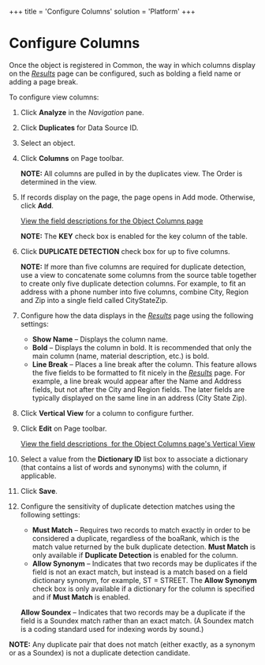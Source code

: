 +++
title = 'Configure Columns'
solution = 'Platform'
+++

# Configure Columns

Once the object is registered in Common, the way in which columns
display on the *[Results](../Page_Desc/Results.htm)* page can be
configured, such as bolding a field name or adding a page break.

To configure view columns:

1.  Click **Analyze** in the *Navigation* pane.

2.  Click **Duplicates** for Data Source ID.

3.  Select an object.

4.  Click **Columns** on Page toolbar.
    
    **NOTE:** All columns are pulled in by the duplicates view. The
    Order is determined in the view.

5.  If records display on the page, the page opens in Add mode.
    Otherwise, click **Add**.
    
    [View the field descriptions for the Object Columns
    page](../Page_Desc/Object_Columns_H.htm)
    
    **NOTE:** The **KEY** check box is enabled for the key column of the
    table.

6.  Click **DUPLICATE DETECTION** check box for up to five columns.
    
    **NOTE:** If more than five columns are required for duplicate
    detection, use a view to concatenate some columns from the source
    table together to create only five duplicate detection columns. For
    example, to fit an address with a phone number into five columns,
    combine City, Region and Zip into a single field called
    CityStateZip.

7.  Configure how the data displays in the
    <span style="font-style: italic;">[Results](../Page_Desc/Results.htm)</span>
    page using the following settings:
    
      - **Show Name** – Displays the column name.
      - **Bold** – Displays the column in bold. It is recommended that
        only the main column (name, material description, etc.) is bold.
      - **Line Break** – Places a line break after the column. This
        feature allows the five fields to be formatted to fit nicely in
        the
        <span style="font-style: italic;">[Results](../Page_Desc/Results.htm)</span>
        page. For example, a line break would appear after the Name and
        Address fields, but not after the City and Region fields. The
        later fields are typically displayed on the same line in an
        address (City State Zip).

8.  Click **Vertical View** for a column to configure further.

9.  Click **Edit** on Page toolbar.
    
    [View the field descriptions  for the Object Columns page's Vertical
    View](../Page_Desc/Object_Columns_H.htm)

10. Select a value from the **Dictionary ID** list box to associate a
    dictionary (that contains a list of words and synonyms) with the
    column, if applicable.

11. Click **Save**.

12. Configure the sensitivity of duplicate detection matches using the
    following settings:
    
      - **Must Match** – Requires two records to match exactly in order
        to be considered a duplicate, regardless of the boaRank, which
        is the match value returned by the bulk duplicate detection.
        **Must Match** is only available if **Duplicate Detection** is
        enabled for the column.
      - **Allow Synonym** – Indicates that two records may be duplicates
        if the field is not an exact match, but instead is a match based
        on a field dictionary synonym, for example, ST = STREET. The
        **Allow Synonym** check box is only available if a dictionary
        for the column is specified and if **Must Match** is enabled.
    
    **Allow Soundex** – Indicates that two records may be a duplicate if
    the field is a Soundex match rather than an exact match. (A Soundex
    match is a coding standard used for indexing words by sound.)

**NOTE:** Any duplicate pair that does not match (either exactly, as a
synonym or as a Soundex) is not a duplicate detection candidate.
